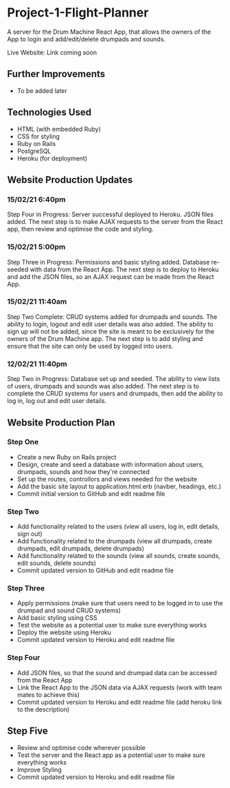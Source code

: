 # Project-1-Flight-Planner

A server for the Drum Machine React App, that allows the owners of the App to login and add/edit/delete drumpads and sounds.

Live Website: Link coming soon

## Further Improvements
* To be added later

## Technologies Used
* HTML (with embedded Ruby)
* CSS for styling
* Ruby on Rails
* PostgreSQL
* Heroku (for deployment)

## Website Production Updates

### 15/02/21 6:40pm
Step Four in Progress: Server successful deployed to Heroku. JSON files added. The next step is to make AJAX requests to the server from the React app, then review and optimise the code and styling.

### 15/02/21 5:00pm
Step Three in Progress: Permissions and basic styling added. Database re-seeded with data from the React App. The next step is to deploy to Heroku and add the JSON files, so an AJAX request can be made from the React App.

### 15/02/21 11:40am
Step Two Complete: CRUD systems added for drumpads and sounds. The ability to login, logout and edit user details was also added. The ability to sign up will not be added, since the site is meant to be exclusively for the owners of the Drum Machine app. The next step is to add styling and ensure that the site can only be used by logged into users.

### 12/02/21 11:40pm
Step Two in Progress: Database set up and seeded. The ability to view lists of users, drumpads and sounds was also added. The next step is to complete the CRUD systems for users and drumpads, then add the ability to log in, log out and edit user details.

## Website Production Plan

### Step One
* Create a new Ruby on Rails project
* Design, create and seed a database with information about users, drumpads, sounds and how they're connected
* Set up the routes, controllors and views needed for the website
* Add the basic site layout to application.html.erb (navber, headings, etc.)
* Commit initial version to GitHub and edit readme file

### Step Two
* Add functionality related to the users (view all users, log in, edit details, sign out)
* Add functionality related to the drumpads (view all drumpads, create drumpads, edit drumpads, delete drumpads)
* Add functionality related to the sounds (view all sounds, create sounds, edit sounds, delete sounds)
* Commit updated version to GitHub and edit readme file

### Step Three
* Apply permissions (make sure that users need to be logged in to use the drumpad and sound CRUD systems)
* Add basic styling using CSS
* Test the website as a potential user to make sure everything works
* Deploy the website using Heroku
* Commit updated version to Heroku and edit readme file

### Step Four
* Add JSON files, so that the sound and drumpad data can be accessed from the React App
* Link the React App to the JSON data via AJAX requests (work with team mates to achieve this)
* Commit updated version to Heroku and edit readme file (add heroku link to the description)

## Step Five
* Review and optimise code wherever possible
* Test the server and the React app as a potential user to make sure everything works
* Improve Styling
* Commit updated version to Heroku and edit readme file

